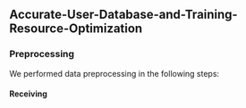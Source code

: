 ## Accurate-User-Database-and-Training-Resource-Optimization

### Preprocessing

We performed data preprocessing in the following steps:

#### Receiving 

